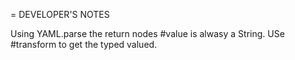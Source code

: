 = DEVELOPER'S NOTES

Using YAML.parse the return nodes #value is alwasy
a String. USe #transform to get the typed valued.


